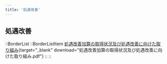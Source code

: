 ```yaml
---
title: '処遇改善'
---
```


## 処遇改善

::BorderList
    ::BorderListItem
    [処遇改善加算の取得状況及び処遇改善に向けた取り組み](/docs/処遇改善加算の取得状況及び処遇改善に向けた取り組み.pdf){target="_blank" download="処遇改善加算の取得状況及び処遇改善に向けた取り組み.pdf"}
    ::
::
